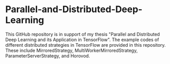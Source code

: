 # Parallel-and-Distributed-Deep-Learning

This GitHub repository is in support of my thesis "Parallel and Distributed Deep Learning and its Application in TensorFlow". The example codes of different distributed strategies in TensorFlow are provided in this repository. These include MirroredStrategy, MultiWorkerMirroredStrategy, ParameterServerStrategy, and Horovod.
